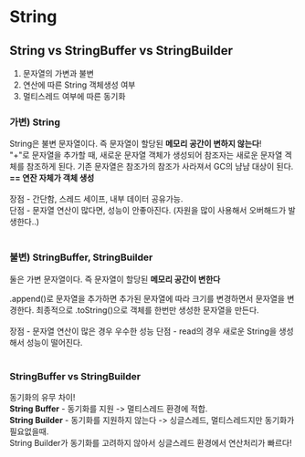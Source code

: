 # String
## String vs StringBuffer vs StringBuilder
1. 문자열의 가변과 불변
2. 연산에 따른 String 객체생성 여부
3. 멀티스레드 여부에 따른 동기화

### 가변) String
String은 불변 문자열이다. 즉 문자열이 할당된 **메모리 공간이 변하지 않는다**!<br/>
"+"로 문자열을 추가할 때, 새로운 문자열 객체가 생성되어 참조자는 새로운 문자열 겍체를 참조하게 된다.
기존 문자열은 참조가의 참조가 사라져서 GC의 냠냠 대상이 된다. **== 연잔 자체가 객체 생성**
<br/></br>
장점 - 간단함, 스레드 세이프, 내부 데이터 공유가능.      
단점 - 문자열 연산이 많다면, 성능이 안좋아진다. (자원을 많이 사용해서 오버해드가 발생한다..)
<br/></br>

### 불변) StringBuffer, StringBuilder
둘은 가변 문자열이다. 즉 문자열이 할당된 **메모리 공간이 변한다**<br/>

.append()로 문자열을 추가하면 추가된 문자열에 따라 크기를 변경하면서 문자열을 변경한다.
최종적으로 .toString()으로 객체를 한번만 생성한 문자열을 만든다.
<br/></br>
장점 - 문자열 연산이 많은 경우 우수한 성능
단점 - read의 경우 새로운 String을 생성해서 성능이 떨어진다.
<br/></br>

### StringBuffer vs StringBuilder
동기화의 유무 차이!<br/>
**String Buffer** - 동기화를 지원 -> 멀티스레드 환경에 적합.   
**String Builder** - 동기화를 지원하지 않는다 -> 싱글스레드, 멀티스레드지만 동기화가 필요없을때.   
String Builder가 동기화를 고려하지 않아서 싱글스레드 환경에서 연산처리가 빠르다!